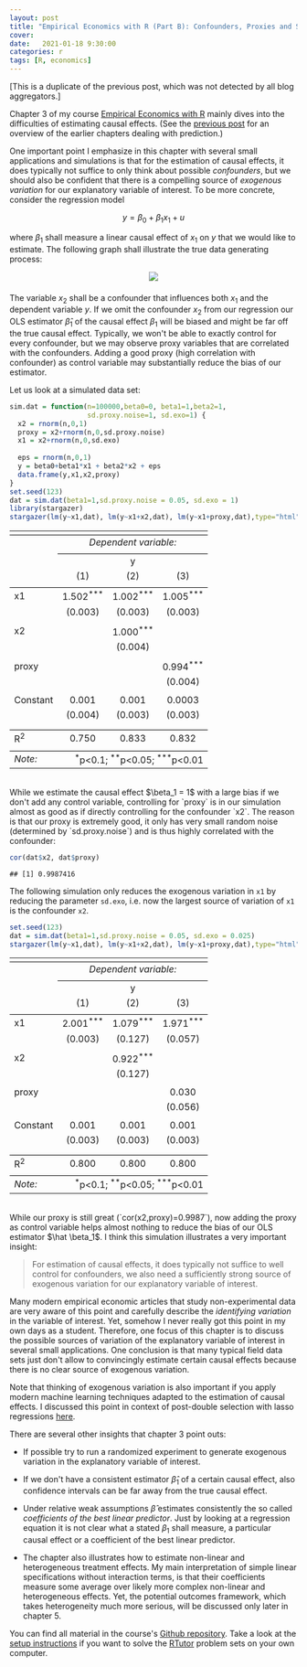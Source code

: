 ```yaml
---
layout: post
title: "Empirical Economics with R (Part B): Confounders, Proxies and Sources of Exogenous Variations"
cover: 
date:   2021-01-18 9:30:00
categories: r
tags: [R, economics]
---
```


[This is a duplicate of the previous post, which was not detected by all blog aggregators.] 

Chapter 3 of my course [Empirical Economics with R](https://github.com/skranz/empecon) mainly dives into the difficulties of estimating causal effects. (See the [previous post](http://skranz.github.io/r/2021/01/09/EmpEconA.html) for an overview of the earlier chapters dealing with prediction.)

One important point I emphasize in this chapter with several small applications and simulations is that for the estimation of causal effects, it does typically not suffice to only think about possible *confounders*, but we should also be confident that there is a compelling source of *exogenous variation* for our explanatory variable of interest. To be more concrete, consider the regression model

$$y = \beta_0 + \beta_1 x_1 + u$$

where $\beta_1$ shall measure a linear causal effect of $x_1$ on $y$ that we would like to estimate. The following graph shall illustrate the true data generating process:

<center>
<a href="ejd.econ.mathematik.uni-ulm.de"><img src="http://skranz.github.io/images/empecon/proxy_sim.svg" style="max-width: 100%; margin-bottom: 0.5em;"></a>
</center>

The variable $x_2$ shall be a confounder that influences both $x_1$ and the dependent variable $y$. If we omit the confounder $x_2$ from our regression our OLS estimator $\hat \beta_1$ of the causal effect $\beta_1$ will be biased and might be far off the true causal effect. Typically, we won't be able to exactly control for every confounder, but we may observe proxy variables that are correlated with the confounders. Adding a good proxy (high correlation with confounder) as control variable may substantially reduce the bias of our estimator.  

Let us look at a simulated data set:

```r
sim.dat = function(n=100000,beta0=0, beta1=1,beta2=1,
                   sd.proxy.noise=1, sd.exo=1) {
  x2 = rnorm(n,0,1)
  proxy = x2+rnorm(n,0,sd.proxy.noise)
  x1 = x2+rnorm(n,0,sd.exo)
  
  eps = rnorm(n,0,1)
  y = beta0+beta1*x1 + beta2*x2 + eps
  data.frame(y,x1,x2,proxy)
}
set.seed(123)
dat = sim.dat(beta1=1,sd.proxy.noise = 0.05, sd.exo = 1)
library(stargazer)
stargazer(lm(y~x1,dat), lm(y~x1+x2,dat), lm(y~x1+proxy,dat),type="html", keep.stat = c("rsq"))
```


<table style="text-align:center"><tr><td colspan="4" style="border-bottom: 1px solid black"></td></tr><tr><td style="text-align:left"></td><td colspan="3"><em>Dependent variable:</em></td></tr>
<tr><td></td><td colspan="3" style="border-bottom: 1px solid black"></td></tr>
<tr><td style="text-align:left"></td><td colspan="3">y</td></tr>
<tr><td style="text-align:left"></td><td>(1)</td><td>(2)</td><td>(3)</td></tr>
<tr><td colspan="4" style="border-bottom: 1px solid black"></td></tr><tr><td style="text-align:left">x1</td><td>1.502<sup>***</sup></td><td>1.002<sup>***</sup></td><td>1.005<sup>***</sup></td></tr>
<tr><td style="text-align:left"></td><td>(0.003)</td><td>(0.003)</td><td>(0.003)</td></tr>
<tr><td style="text-align:left"></td><td></td><td></td><td></td></tr>
<tr><td style="text-align:left">x2</td><td></td><td>1.000<sup>***</sup></td><td></td></tr>
<tr><td style="text-align:left"></td><td></td><td>(0.004)</td><td></td></tr>
<tr><td style="text-align:left"></td><td></td><td></td><td></td></tr>
<tr><td style="text-align:left">proxy</td><td></td><td></td><td>0.994<sup>***</sup></td></tr>
<tr><td style="text-align:left"></td><td></td><td></td><td>(0.004)</td></tr>
<tr><td style="text-align:left"></td><td></td><td></td><td></td></tr>
<tr><td style="text-align:left">Constant</td><td>0.001</td><td>0.001</td><td>0.0003</td></tr>
<tr><td style="text-align:left"></td><td>(0.004)</td><td>(0.003)</td><td>(0.003)</td></tr>
<tr><td style="text-align:left"></td><td></td><td></td><td></td></tr>
<tr><td colspan="4" style="border-bottom: 1px solid black"></td></tr><tr><td style="text-align:left">R<sup>2</sup></td><td>0.750</td><td>0.833</td><td>0.832</td></tr>
<tr><td colspan="4" style="border-bottom: 1px solid black"></td></tr><tr><td style="text-align:left"><em>Note:</em></td><td colspan="3" style="text-align:right"><sup>*</sup>p<0.1; <sup>**</sup>p<0.05; <sup>***</sup>p<0.01</td></tr>
</table>

<br>
While we estimate the causal effect $\beta_1 = 1$ with a large bias if we don't add any control variable, controlling for `proxy` is in our simulation almost as good as if directly controlling for the confounder `x2`. The reason is that our proxy is extremely good, it only has very small random noise (determined by `sd.proxy.noise`) and is thus highly correlated with the confounder: 


```r
cor(dat$x2, dat$proxy)
```

```
## [1] 0.9987416
```

The following simulation only reduces the exogenous variation in `x1` by reducing the parameter `sd.exo`, i.e. now the largest source of variation of `x1` is the confounder `x2`.


```r
set.seed(123)
dat = sim.dat(beta1=1,sd.proxy.noise = 0.05, sd.exo = 0.025)
stargazer(lm(y~x1,dat), lm(y~x1+x2,dat), lm(y~x1+proxy,dat),type="html",keep.stat = c("rsq"))
```


<table style="text-align:center"><tr><td colspan="4" style="border-bottom: 1px solid black"></td></tr><tr><td style="text-align:left"></td><td colspan="3"><em>Dependent variable:</em></td></tr>
<tr><td></td><td colspan="3" style="border-bottom: 1px solid black"></td></tr>
<tr><td style="text-align:left"></td><td colspan="3">y</td></tr>
<tr><td style="text-align:left"></td><td>(1)</td><td>(2)</td><td>(3)</td></tr>
<tr><td colspan="4" style="border-bottom: 1px solid black"></td></tr><tr><td style="text-align:left">x1</td><td>2.001<sup>***</sup></td><td>1.079<sup>***</sup></td><td>1.971<sup>***</sup></td></tr>
<tr><td style="text-align:left"></td><td>(0.003)</td><td>(0.127)</td><td>(0.057)</td></tr>
<tr><td style="text-align:left"></td><td></td><td></td><td></td></tr>
<tr><td style="text-align:left">x2</td><td></td><td>0.922<sup>***</sup></td><td></td></tr>
<tr><td style="text-align:left"></td><td></td><td>(0.127)</td><td></td></tr>
<tr><td style="text-align:left"></td><td></td><td></td><td></td></tr>
<tr><td style="text-align:left">proxy</td><td></td><td></td><td>0.030</td></tr>
<tr><td style="text-align:left"></td><td></td><td></td><td>(0.056)</td></tr>
<tr><td style="text-align:left"></td><td></td><td></td><td></td></tr>
<tr><td style="text-align:left">Constant</td><td>0.001</td><td>0.001</td><td>0.001</td></tr>
<tr><td style="text-align:left"></td><td>(0.003)</td><td>(0.003)</td><td>(0.003)</td></tr>
<tr><td style="text-align:left"></td><td></td><td></td><td></td></tr>
<tr><td colspan="4" style="border-bottom: 1px solid black"></td></tr><tr><td style="text-align:left">R<sup>2</sup></td><td>0.800</td><td>0.800</td><td>0.800</td></tr>
<tr><td colspan="4" style="border-bottom: 1px solid black"></td></tr><tr><td style="text-align:left"><em>Note:</em></td><td colspan="3" style="text-align:right"><sup>*</sup>p<0.1; <sup>**</sup>p<0.05; <sup>***</sup>p<0.01</td></tr>
</table>

<br>
While our proxy is still great (`cor(x2,proxy)=0.9987`), now adding the proxy as control variable helps almost nothing to reduce the bias of our OLS estimator $\hat \beta_1$. I think this simulation illustrates a very important insight:

> For estimation of causal effects, it does typically not suffice to well control for confounders, we also need a sufficiently strong source of exogenous variation for our explanatory variable of interest.

Many modern empirical economic articles that study non-experimental data are very aware of this point and carefully describe the *identifying variation* in the variable of interest. Yet, somehow I never really got this point in my own days as a student. Therefore, one focus of this chapter is to discuss the possible sources of variation of the explanatory variable of interest in several small applications. One conclusion is that many typical field data sets just don't allow to convincingly estimate certain causal effects because there is no clear source of exogenous variation.

Note that thinking of exogenous variation is also important if you apply modern machine learning techniques adapted to the estimation of causal effects. I discussed this point in context of post-double selection with lasso regressions [here](https://skranz.github.io//r/2020/09/14/LassoCausality.html).

There are several other insights that chapter 3 point outs:

- If possible try to run a randomized experiment to generate exogenous variation in the explanatory variable of interest.

- If we don't have a consistent estimator $\hat \beta_1$ of a certain causal effect, also confidence intervals can be far away from the true causal effect.

- Under relative weak assumptions $\hat \beta$  estimates consistently the so called *coefficients of the best linear predictor*. Just by looking at a regression equation it is not clear what a stated $\beta_1$ shall measure, a particular causal effect or a coefficient of the best linear predictor. 

- The chapter also illustrates how to estimate non-linear and heterogeneous treatment effects. My main interpretation of simple linear specifications without interaction terms, is that their coefficients measure some average over likely more complex non-linear and heterogeneous effects. Yet, the potential outcomes framework, which takes heterogeneity much more serious, will be discussed only later in chapter 5. 

You can find all material in the course's [Github repository](https://github.com/skranz/empecon). Take a look at the [setup instructions](https://htmlpreview.github.io/?https://github.com/skranz/empecon/blob/main/setup/setup.html) if you want to solve the [RTutor](https://github.com/skranz/RTutor) problem sets on your own computer.

